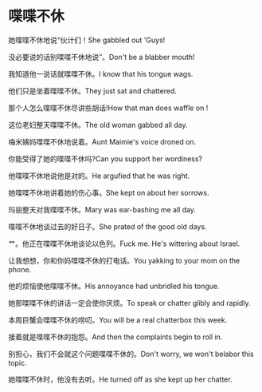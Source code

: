 # 喋喋不休

<p><span class="chinese">她喋喋不休地说“伙计们！</span><span class="english">She gabbled out 'Guys!</span></p>

<p><span class="chinese">没必要说的话别喋喋不休地说”。</span><span class="english">Don't be a blabber mouth!</span></p>

<p><span class="chinese">我知道他一说话就喋喋不休。</span><span class="english">I know that his tongue wags.</span></p>

<p><span class="chinese">他们只是坐着喋喋不休。</span><span class="english">They just sat and chattered.</span></p>

<p><span class="chinese">那个人怎么喋喋不休尽讲些胡话!</span><span class="english">How that man does waffle on !</span></p>

<p><span class="chinese">这位老妇整天喋喋不休。</span><span class="english">The old woman gabbed all day.</span></p>

<p><span class="chinese">梅米姨妈喋喋不休地说着。</span><span class="english">Aunt Maimie's voice droned on.</span></p>

<p><span class="chinese">你能受得了她的喋喋不休吗?</span><span class="english">Can you support her wordiness?</span></p>

<p><span class="chinese">他喋喋不休地说他是对的。</span><span class="english">He argufied that he was right.</span></p>

<p><span class="chinese">她喋喋不休地讲着她的伤心事。</span><span class="english">She kept on about her sorrows.</span></p>

<p><span class="chinese">玛丽整天对我喋喋不休。</span><span class="english">Mary was ear-bashing me all day.</span></p>

<p><span class="chinese">喋喋不休地谈过去的好日子。</span><span class="english">She prated of the good old days.</span></p>

<p><span class="chinese">艹。他正在喋喋不休地谈论以色列。</span><span class="english">Fuck me. He's wittering about Israel.</span></p>

<p><span class="chinese">让我想想，你和你妈喋喋不休的打电话。</span><span class="english">You yakking to your mom on the phone.</span></p>

<p><span class="chinese">他的烦恼使他喋喋不休。</span><span class="english">His annoyance had unbridled his tongue.</span></p>

<p><span class="chinese">她那喋喋不休的讲话一定会使你厌烦。</span><span class="english">To speak or chatter glibly and rapidly.</span></p>

<p><span class="chinese">本周巨蟹会喋喋不休的唠叨。</span><span class="english">You will be a real chatterbox this week.</span></p>

<p><span class="chinese">接着就是喋喋不休的抱怨。</span><span class="english">And then the complaints begin to roll in.</span></p>

<p><span class="chinese">别担心，我们不会就这个问题喋喋不休的。</span><span class="english">Don't worry, we won't belabor this topic.</span></p>

<p><span class="chinese">她喋喋不休时，他没有去听。</span><span class="english">He turned off as she kept up her chatter.</span></p>

